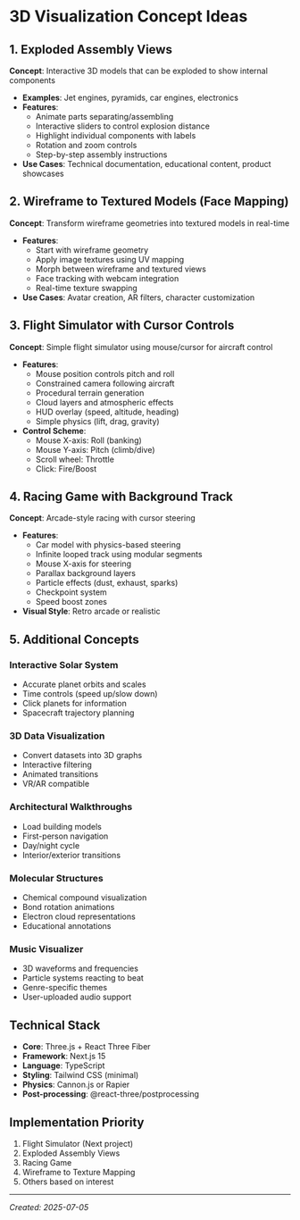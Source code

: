 # 3D Visualization Concept Ideas

## 1. Exploded Assembly Views
**Concept**: Interactive 3D models that can be exploded to show internal components
- **Examples**: Jet engines, pyramids, car engines, electronics
- **Features**:
  - Animate parts separating/assembling
  - Interactive sliders to control explosion distance
  - Highlight individual components with labels
  - Rotation and zoom controls
  - Step-by-step assembly instructions
- **Use Cases**: Technical documentation, educational content, product showcases

## 2. Wireframe to Textured Models (Face Mapping)
**Concept**: Transform wireframe geometries into textured models in real-time
- **Features**:
  - Start with wireframe geometry
  - Apply image textures using UV mapping
  - Morph between wireframe and textured views
  - Face tracking with webcam integration
  - Real-time texture swapping
- **Use Cases**: Avatar creation, AR filters, character customization

## 3. Flight Simulator with Cursor Controls
**Concept**: Simple flight simulator using mouse/cursor for aircraft control
- **Features**:
  - Mouse position controls pitch and roll
  - Constrained camera following aircraft
  - Procedural terrain generation
  - Cloud layers and atmospheric effects
  - HUD overlay (speed, altitude, heading)
  - Simple physics (lift, drag, gravity)
- **Control Scheme**:
  - Mouse X-axis: Roll (banking)
  - Mouse Y-axis: Pitch (climb/dive)
  - Scroll wheel: Throttle
  - Click: Fire/Boost

## 4. Racing Game with Background Track
**Concept**: Arcade-style racing with cursor steering
- **Features**:
  - Car model with physics-based steering
  - Infinite looped track using modular segments
  - Mouse X-axis for steering
  - Parallax background layers
  - Particle effects (dust, exhaust, sparks)
  - Checkpoint system
  - Speed boost zones
- **Visual Style**: Retro arcade or realistic

## 5. Additional Concepts

### Interactive Solar System
- Accurate planet orbits and scales
- Time controls (speed up/slow down)
- Click planets for information
- Spacecraft trajectory planning

### 3D Data Visualization
- Convert datasets into 3D graphs
- Interactive filtering
- Animated transitions
- VR/AR compatible

### Architectural Walkthroughs
- Load building models
- First-person navigation
- Day/night cycle
- Interior/exterior transitions

### Molecular Structures
- Chemical compound visualization
- Bond rotation animations
- Electron cloud representations
- Educational annotations

### Music Visualizer
- 3D waveforms and frequencies
- Particle systems reacting to beat
- Genre-specific themes
- User-uploaded audio support

## Technical Stack
- **Core**: Three.js + React Three Fiber
- **Framework**: Next.js 15
- **Language**: TypeScript
- **Styling**: Tailwind CSS (minimal)
- **Physics**: Cannon.js or Rapier
- **Post-processing**: @react-three/postprocessing

## Implementation Priority
1. Flight Simulator (Next project)
2. Exploded Assembly Views
3. Racing Game
4. Wireframe to Texture Mapping
5. Others based on interest

---
*Created: 2025-07-05*